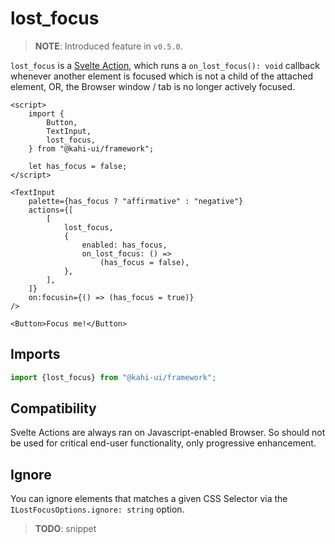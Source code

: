 # lost_focus

> **NOTE**: Introduced feature in `v0.5.0`.

`lost_focus` is a [Svelte Action](https://svelte.dev/docs#use_action), which runs a `on_lost_focus(): void` callback whenever another element is focused which is not a child of the attached element, OR, the Browser window / tab is no longer actively focused.

```svelte {title="lost_focus Preview" mode="repl"}
<script>
    import {
        Button,
        TextInput,
        lost_focus,
    } from "@kahi-ui/framework";

    let has_focus = false;
</script>

<TextInput
    palette={has_focus ? "affirmative" : "negative"}
    actions={[
        [
            lost_focus,
            {
                enabled: has_focus,
                on_lost_focus: () =>
                    (has_focus = false),
            },
        ],
    ]}
    on:focusin={() => (has_focus = true)}
/>

<Button>Focus me!</Button>
```

## Imports

```javascript {title="lost_focus Imports"}
import {lost_focus} from "@kahi-ui/framework";
```

## Compatibility

Svelte Actions are always ran on Javascript-enabled Browser. So should not be used for critical end-user functionality, only progressive enhancement.

## Ignore

You can ignore elements that matches a given CSS Selector via the `ILostFocusOptions.ignore: string` option.

> **TODO**: snippet
